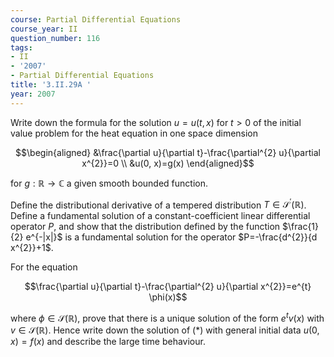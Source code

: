 ```yaml
---
course: Partial Differential Equations
course_year: II
question_number: 116
tags:
- II
- '2007'
- Partial Differential Equations
title: '3.II.29A '
year: 2007
---
```



Write down the formula for the solution $u=u(t, x)$ for $t>0$ of the initial value problem for the heat equation in one space dimension

$$\begin{aligned}
&\frac{\partial u}{\partial t}-\frac{\partial^{2} u}{\partial x^{2}}=0 \\
&u(0, x)=g(x)
\end{aligned}$$

for $g: \mathbb{R} \rightarrow \mathbb{C}$ a given smooth bounded function.

Define the distributional derivative of a tempered distribution $T \in \mathcal{S}^{\prime}(\mathbb{R})$. Define a fundamental solution of a constant-coefficient linear differential operator $P$, and show that the distribution defined by the function $\frac{1}{2} e^{-|x|}$ is a fundamental solution for the operator $P=-\frac{d^{2}}{d x^{2}}+1$.

For the equation

$$\frac{\partial u}{\partial t}-\frac{\partial^{2} u}{\partial x^{2}}=e^{t} \phi(x)$$

where $\phi \in \mathcal{S}(\mathbb{R})$, prove that there is a unique solution of the form $e^{t} v(x)$ with $v \in \mathcal{S}(\mathbb{R})$. Hence write down the solution of $(*)$ with general initial data $u(0, x)=f(x)$ and describe the large time behaviour.